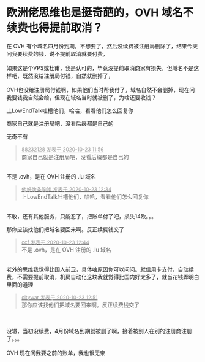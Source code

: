 # 欧洲佬思维也是挺奇葩的，OVH 域名不续费也得提前取消？


在 OVH 有个域名四月份到期，不想要了，然后没续费被注册局删除了，结果今天问我要续费的钱，说不提前取消就要付费，<br />
<br />
如果这是个VPS或杜甫，我是认可的，毕竟没提前取消商家有损失，但域名不是这样吧，既然没给注册局付钱，自然就删掉了，<br />
<br />
OVH也没给注册局付钱啊，如果他们当时帮我付了，域名自然不会删掉，现在问我要钱我自然会给，但现在域名当时就被删了，为啥还要收钱？

上LowEndTalk吐槽他们，哈哈，看看他们怎么回复你

商家自己就是注册局吧，没看后缀都是自己的<img src="static/image/smiley/default/lol.gif" smilieid="12" border="0" alt="" />

无奇不有<img src="static/image/smiley/default/lol.gif" smilieid="12" border="0" alt="" />

<div class="quote"><blockquote><font size="2"><a href="https://www.hostloc.com/forum.php?mod=redirect&amp;goto=findpost&amp;pid=9340322&amp;ptid=757539" target="_blank"><font color="#999999">88232128 发表于 2020-10-23 11:56</font></a></font><br />
商家自己就是注册局吧，没看后缀都是自己的</blockquote></div><br />
不是 .ovh，是在 OVH 注册的 .lu 域名

<div class="quote"><blockquote><font size="2"><a href="https://www.hostloc.com/forum.php?mod=redirect&amp;goto=findpost&amp;pid=9340498&amp;ptid=757539" target="_blank"><font color="#999999">他好像条狗唉 发表于 2020-10-23 12:34</font></a></font><br />
上LowEndTalk吐槽他们，哈哈，看看他们怎么回复你</blockquote></div><br />
不敢，还有其他服务，只能忍了，把账单付了吧，损失14欧。。。<img src="static/image/smiley/default/cry.gif" smilieid="4" border="0" alt="" />

那你应该找他们把域名要回来啊。反正续费钱交了

<div class="quote"><blockquote><font size="2"><a href="https://www.hostloc.com/forum.php?mod=redirect&amp;goto=findpost&amp;pid=9340560&amp;ptid=757539" target="_blank"><font color="#999999">ccf 发表于 2020-10-23 12:44</font></a></font><br />
不是 .ovh，是在 OVH 注册的 .lu 域名</blockquote></div><br />
老外的思维我觉得比国人前卫，具体啥原因你可以问问。就信用卡支付，自动续费，不需要提前取消，机房自动化这块我就觉得比国内好太多了，就当花钱弄明白里面的道理

<div class="quote"><blockquote><font size="2"><a href="https://www.hostloc.com/forum.php?mod=redirect&amp;goto=findpost&amp;pid=9340590&amp;ptid=757539" target="_blank"><font color="#999999">citywar 发表于 2020-10-23 12:51</font></a></font><br />
那你应该找他们把域名要回来啊。反正续费钱交了</blockquote></div><br />
<br />
没辙，当初没续费，4月份域名到期就被删了啊，接着被别人在别的注册商注册了。。。<br />
<br />
OVH 现在问我要之前的账单，我也很无奈
